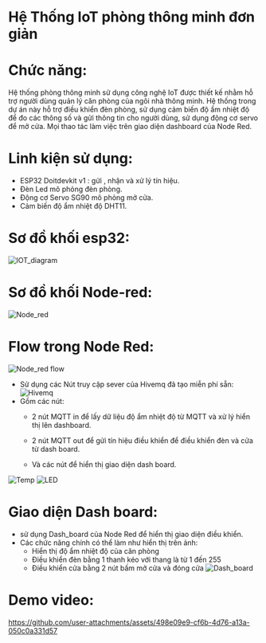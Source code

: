 # Hệ Thống IoT phòng thông minh đơn giản

# Chức năng:

Hệ thống phòng thông minh sử dụng công nghệ IoT được thiết kế nhằm hỗ trợ người dùng quản lý căn phòng của ngôi nhà thông minh. Hệ thống trong dự án này hỗ trợ điều khiển đèn phòng, sử dụng cảm biến độ ẩm nhiệt độ để đo các thông số và gửi thông tin cho người dùng, sử dụng động cơ servo để mở cửa. Mọi thao tác làm việc trên giao diện dashboard của Node Red.

# Linh kiện sử dụng:
  * ESP32 Doitdevkit v1 : gửi , nhận và xử lý tín hiệu.
  * Đèn Led mô phỏng đèn phòng.
  * Động cơ Servo SG90 mô phỏng mở cửa.
  * Cảm biến độ ẩm nhiệt độ DHT11.

# Sơ đồ khối esp32:
![IOT_diagram](https://github.com/linhlinhto/IoT_Basic_Smartroom/blob/main/images/Smart_room_diagram.png)

# Sơ đồ khối Node-red:
![Node_red](https://github.com/linhlinhto/IoT_Basic_Smartroom/blob/main/images/Node_Red_diagram.png)

# Flow trong Node Red:

![Node_red flow](https://github.com/linhlinhto/IoT_Basic_Smartroom/blob/main/images/Node_red_flow.png)

 * Sử dụng các Nút truy cập sever của Hivemq đã tạo miễn phí sẵn:
   ![Hivemq](https://github.com/linhlinhto/IoT_Basic_Smartroom/blob/main/images/Hive_mq.png)
 * Gồm các nút:
    - 2 nút MQTT in để lấy dữ liệu độ ẩm nhiệt độ từ MQTT và xử lý hiển thị lên dashboard.
      
    - 2 nút MQTT out để gửi tín hiệu điều khiển để điều khiển đèn và cửa từ dash board.
    - Và các nút để hiển thị giao diện dash board.
  
![Temp](https://github.com/linhlinhto/IoT_Basic_Smartroom/blob/main/images/Temp.png)
![LED](https://github.com/linhlinhto/IoT_Basic_Smartroom/blob/main/images/Led.png) 
# Giao diện Dash board:
  * sử dụng Dash_board của Node Red để hiển thị giao diện điều khiển.
  * Các chức năng chính có thể làm như hiển thị trên ảnh:
    - Hiển thị độ ẩm nhiệt độ của căn phòng
    - Điều khiển đèn bằng 1 thanh kéo với thang là từ 1 đến 255
    - Điều khiển cửa bằng 2 nút bấm mở cửa và đóng cửa 
![Dash_board](https://github.com/linhlinhto/IoT_Basic_Smartroom/blob/main/images/Dash_board.png)

# Demo video:
https://github.com/user-attachments/assets/498e09e9-cf6b-4d76-a13a-050c0a331d57






